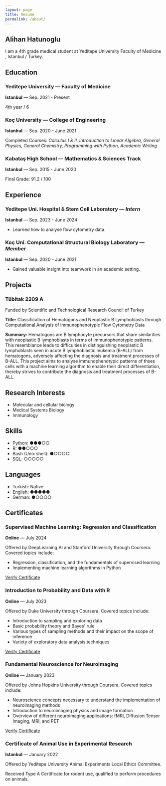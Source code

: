 ```yaml
---
layout: page
title: Resume 
permalink: /about/
---
```


## Alihan Hatunoglu

I am a 4th grade medical student at Yeditepe University Faculty of Medicine , Istanbul / Turkey.

## Education

### Yeditepe University — Faculty of Medicine
**Istanbul** — Sep. 2021 - Present

4th year / 6

### Koç University — College of Engineering
**Istanbul** — Sep. 2020 - June 2021

Completed Courses: *Calculus I & II, Introduction to Linear Algebra, General Physics, General Chemistry, Programming with Python, Academic Writing*

### Kabataş High School — Mathematics & Sciences Track
**Istanbul** — Sep. 2015 - June 2020

Final Grade: 91.2 / 100

## Experience

### Yeditepe Uni. Hospital & Stem Cell Laboratory — *Intern*
**Istanbul** — Sep. 2023 - June 2024

- Learned how to analyse flow cytometry data.

### Koç Uni. Computational Structural Biology Laboratory — *Member*
**Istanbul** — Sep. 2020 - June 2021

- Gained valuable insight into teamwork in an academic setting.

## Projects

### Tübitak 2209 A

Funded by Scientific and Technological Research Council of Turkey

**Title:** Classification of Hematogons and Neoplastic B Lymphoblasts through Computational Analysis of Immunophenotypic Flow Cytometry Data

**Summary:** Hematogons are B lymphocyte precursors that share similarities with neoplastic B lymphoblasts in terms of immunophenotypic patterns. This resemblance leads to difficulties in distinguishing neoplastic B lymphoblasts seen in acute B lymphoblastic leukemia (B-ALL) from hematogons, adversely affecting the diagnosis and treatment processes of B-ALL. This project aims to analyse immunophenotypic patterns of thses cells with a machine learning algorithm to enable their direct differentiation, thereby strives to contribute the diagnosis and treatment processes of B-ALL.

## Research Interests

- Molecular and cellular biology
- Medical Systems Biology
- Immunology

## Skills

- Python: ●●●○○
- R: ●●○○○
- Bash (Unix shell): ●○○○○
- SQL: ○○○○○

## Languages

- Turkish: Native
- English: ●●●●●
- German: ●○○○○

## Certificates

### Supervised Machine Learning: Regression and Classification
**Online** — July 2024

Offered by DeepLearning.AI and Stanford University through Coursera. Covered topics include:

- Regression, classification, and the fundamentals of supervised learning
- Implementing machine learning algorithms in Python

[Verify Certificate](https://coursera.org/verify/STD7ADPMSAWX)

### Introduction to Probability and Data with R
**Online** — July 2023

Offered by Duke University through Coursera. Covered topics include:

- Introduction to sampling and exploring data
- Basic probability theory and Bayes' rule
- Various types of sampling methods and their impact on the scope of inference
- Variety of exploratory data analysis techniques

[Verify Certificate](https://coursera.org/verify/56PSKYLY7CVK)

### Fundamental Neuroscience for Neuroimaging
**Online** — January 2023

Offered by Johns Hopkins University through Coursera. Covered topics include:

- Neuroscience concepts necessary to understand the implementation of neuroimaging methods
- Introduction to neuroimaging physics and image formation
- Overview of different neuroimaging applications: fMRI, Diffusion Tensor Imaging, MRI, and PET

[Verify Certificate](https://coursera.org/verify/NK5332ZNTJZE)

### Certificate of Animal Use in Experimental Research
**Istanbul** — January 2022

Offered by Yeditepe University Animal Experiments Local Ethics Committee.

Received Type A Certificate for rodent use, qualified to perform procedures on animals.


